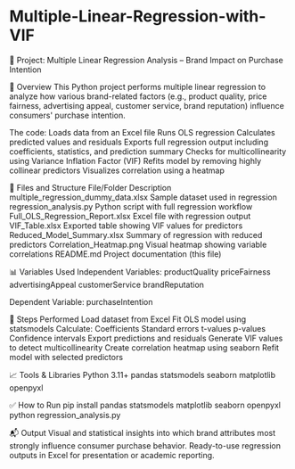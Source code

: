 # Multiple-Linear-Regression-with-VIF
📘 Project: Multiple Linear Regression Analysis – Brand Impact on Purchase Intention

🧾 Overview
This Python project performs multiple linear regression to analyze how various brand-related factors (e.g., product quality, price fairness, advertising appeal, customer service, brand reputation) influence consumers' purchase intention.

The code:
Loads data from an Excel file
Runs OLS regression
Calculates predicted values and residuals
Exports full regression output including coefficients, statistics, and prediction summary
Checks for multicollinearity using Variance Inflation Factor (VIF)
Refits model by removing highly collinear predictors
Visualizes correlation using a heatmap

📂 Files and Structure
File/Folder	Description
multiple_regression_dummy_data.xlsx	Sample dataset used in regression regression_analysis.py	Python script with full regression workflow Full_OLS_Regression_Report.xlsx	Excel file with regression output VIF_Table.xlsx	Exported table showing VIF values for predictors Reduced_Model_Summary.xlsx	Summary of regression with reduced predictors Correlation_Heatmap.png	Visual heatmap showing variable correlations README.md	Project documentation (this file)

📊 Variables Used
Independent Variables:
productQuality
priceFairness
advertisingAppeal
customerService
brandReputation

Dependent Variable:
purchaseIntention

🔁 Steps Performed
Load dataset from Excel
Fit OLS model using statsmodels
Calculate:
Coefficients
Standard errors
t-values
p-values
Confidence intervals
Export predictions and residuals
Generate VIF values to detect multicollinearity
Create correlation heatmap using seaborn
Refit model with selected predictors

📈 Tools & Libraries
Python 3.11+
pandas
statsmodels
seaborn
matplotlib
openpyxl

✅ How to Run
pip install pandas statsmodels matplotlib seaborn openpyxl
python regression_analysis.py

📬 Output
Visual and statistical insights into which brand attributes most strongly influence consumer purchase behavior.
Ready-to-use regression outputs in Excel for presentation or academic reporting.
